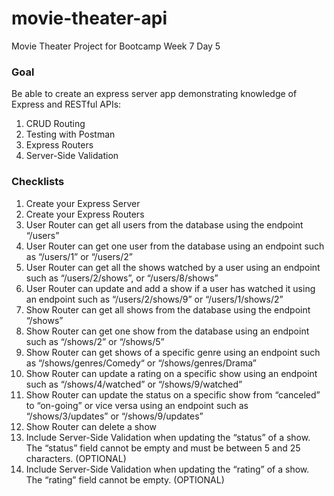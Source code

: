 # movie-theater-api
Movie Theater Project for Bootcamp Week 7 Day 5

### Goal
Be able to create an express server app demonstrating knowledge of Express and RESTful APIs:

1. CRUD Routing
2. Testing with Postman
3. Express Routers
4. Server-Side Validation

### Checklists

1. Create your Express Server
2. Create your Express Routers
3. User Router can get all users from the database using the endpoint “/users”
4. User Router can get one user from the database using an endpoint such as “/users/1” or “/users/2”
5. User Router can get all the shows watched by a user using an endpoint such as “/users/2/shows”, or “/users/8/shows”
6. User Router can update and add a show if a user has watched it using an endpoint such as “/users/2/shows/9” or “/users/1/shows/2”
7. Show Router can get all shows from the database using the endpoint “/shows”
8. Show Router can get one show from the database using an endpoint such as “/shows/2” or “/shows/5”
9. Show Router can get shows of a specific genre using an endpoint such as “/shows/genres/Comedy“ or “/shows/genres/Drama”
10. Show Router can update a rating on a specific show using an endpoint such as “/shows/4/watched” or “/shows/9/watched”
11. Show Router can update the status on a specific show from “canceled” to “on-going” or vice versa using an endpoint such as “/shows/3/updates” or “/shows/9/updates”
12. Show Router can delete a show
13. Include Server-Side Validation when updating the “status” of a show. The “status” field cannot be empty and must be between 5 and 25 characters. (OPTIONAL)
14. Include Server-Side Validation when updating the “rating” of a show. The “rating” field cannot be empty.  (OPTIONAL)
